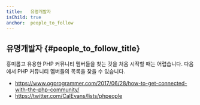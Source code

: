 ```yaml
---
title:   유명개발자
isChild: true
anchor:  people_to_follow
---
```


## 유명개발자 {#people_to_follow_title}

흥미롭고 유용한 PHP 커뮤니티 멤버들을 찾는 것을 처음 시작할 때는 어렵습니다.
다음에서 PHP 커뮤니티 멤버들의 목록을 찾을 수 있습니다.

* <https://www.ogprogrammer.com/2017/06/28/how-to-get-connected-with-the-php-community/>
* <https://twitter.com/CalEvans/lists/phpeople>
